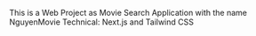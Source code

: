 This is a Web Project as Movie Search Application with the name NguyenMovie
Technical: Next.js and Tailwind CSS
